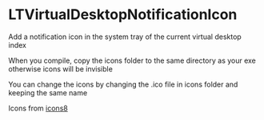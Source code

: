 # LTVirtualDesktopNotificationIcon
Add a notification icon in the system tray of the current virtual desktop index

When you compile, copy the icons folder to the same directory as your exe otherwise icons will be invisible

You can change the icons by changing the .ico file in icons folder and keeping the same name

Icons from [icons8](https://icons8.com/)
